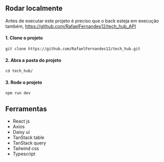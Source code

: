 ## Rodar localmente

Antes de executar este projeto é preciso que o back esteja em execução também, https://github.com/RafaelFernandes12/tech_hub_API

#### 1. Clone o projeto
    git clone https://github.com/RafaelFernandes12/tech_hub.git
#### 2. Abra a pasta do projeto
    cd tech_hub/
#### 3. Rode o projeto
    npm run dev

## Ferramentas
* React js
* Axios
* Daisy ui
* TanStack table
* TanStack query
* Tailwind css
* Typescript
